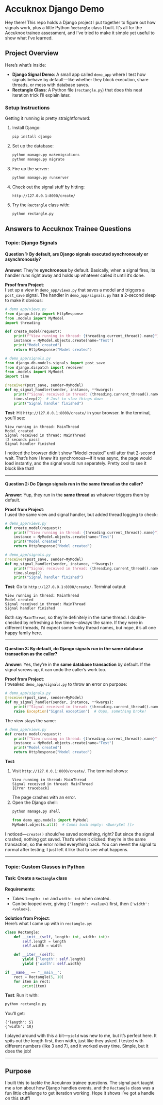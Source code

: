 # Accuknox Django Demo

Hey there! This repo holds a Django project I put together to figure out how signals work, plus a little Python `Rectangle` class I built. It’s all for the Accuknox trainee assessment, and I’ve tried to make it simple yet useful to show what I’ve learned.

## Project Overview

Here’s what’s inside:
- **Django Signal Demo**: A small app called `demo_app` where I test how signals behave by default—like whether they block execution, share threads, or mess with database saves.
- **Rectangle Class**: A Python file (`rectangle.py`) that does this neat iteration trick I’ll explain later.

### Setup Instructions
Getting it running is pretty straightforward:
1. Install Django:
   ```bash
   pip install django
   ```
2. Set up the database:
   ```bash
   python manage.py makemigrations
   python manage.py migrate
   ```
3. Fire up the server:
   ```bash
   python manage.py runserver
   ```
4. Check out the signal stuff by hitting:
   ```
   http://127.0.0.1:8000/create/
   ```
5. Try the `Rectangle` class with:
   ```bash
   python rectangle.py
   ```

## Answers to Accuknox Trainee Questions

### Topic: Django Signals

#### Question 1: By default, are Django signals executed synchronously or asynchronously?
**Answer**: They’re **synchronous** by default. Basically, when a signal fires, its handler runs right away and holds up whatever called it until it’s done.

**Proof from Project**:  
I set up a view in `demo_app/views.py` that saves a model and triggers a `post_save` signal. The handler in `demo_app/signals.py` has a 2-second sleep to make it obvious:
```python
# demo_app/views.py
from django.http import HttpResponse
from .models import MyModel
import threading

def create_model(request):
    print(f"View running in thread: {threading.current_thread().name}")
    instance = MyModel.objects.create(name="Test")
    print("Model created")
    return HttpResponse("Model created")
```
```python
# demo_app/signals.py
from django.db.models.signals import post_save
from django.dispatch import receiver
from .models import MyModel
import time

@receiver(post_save, sender=MyModel)
def my_signal_handler(sender, instance, **kwargs):
    print(f"Signal received in thread: {threading.current_thread().name}")
    time.sleep(2)  # Just to slow things down
    print("Signal handler finished")
```

**Test**: Hit `http://127.0.0.1:8000/create/` in your browser. In the terminal, you’ll see:
```
View running in thread: MainThread
Model created
Signal received in thread: MainThread
[2 seconds pass]
Signal handler finished
```
I noticed the browser didn’t show “Model created” until after that 2-second wait. That’s how I knew it’s synchronous—if it was async, the page would load instantly, and the signal would run separately. Pretty cool to see it block like that!

---

#### Question 2: Do Django signals run in the same thread as the caller?
**Answer**: Yup, they run in the **same thread** as whatever triggers them by default.

**Proof from Project**:  
I used the same view and signal handler, but added thread logging to check:
```python
# demo_app/views.py
def create_model(request):
    print(f"View running in thread: {threading.current_thread().name}")
    instance = MyModel.objects.create(name="Test")
    print("Model created")
    return HttpResponse("Model created")
```
```python
# demo_app/signals.py
@receiver(post_save, sender=MyModel)
def my_signal_handler(sender, instance, **kwargs):
    print(f"Signal received in thread: {threading.current_thread().name}")
    time.sleep(2)
    print("Signal handler finished")
```

**Test**: Go to `http://127.0.0.1:8000/create/`. Terminal output:
```
View running in thread: MainThread
Model created
Signal received in thread: MainThread
Signal handler finished
```
Both say `MainThread`, so they’re definitely in the same thread. I double-checked by refreshing a few times—always the same. If they were in different threads, I’d expect some funky thread names, but nope, it’s all one happy family here.

---

#### Question 3: By default, do Django signals run in the same database transaction as the caller?
**Answer**: Yes, they’re in the **same database transaction** by default. If the signal screws up, it can undo the caller’s work too.

**Proof from Project**:  
I tweaked `demo_app/signals.py` to throw an error on purpose:
```python
# demo_app/signals.py
@receiver(post_save, sender=MyModel)
def my_signal_handler(sender, instance, **kwargs):
    print(f"Signal received in thread: {threading.current_thread().name}")
    raise Exception("Signal exception")  # Oops, something broke!
```
The view stays the same:
```python
# demo_app/views.py
def create_model(request):
    print(f"View running in thread: {threading.current_thread().name}")
    instance = MyModel.objects.create(name="Test")
    print("Model created")
    return HttpResponse("Model created")
```

**Test**: 
1. Visit `http://127.0.0.1:8000/create/`. The terminal shows:
   ```
   View running in thread: MainThread
   Signal received in thread: MainThread
   [Error traceback]
   ```
   The page crashes with an error.
2. Open the Django shell:
   ```bash
   python manage.py shell
   ```
   ```python
   from demo_app.models import MyModel
   MyModel.objects.all()  # Comes back empty: <QuerySet []>
   ```

I noticed—`create()` should’ve saved something, right? But since the signal crashed, nothing got saved. That’s when it clicked: they’re in the same transaction, so the error rolled everything back. You can revert the signal to normal after testing; I just left it like that to see what happens.

---

### Topic: Custom Classes in Python

#### Task: Create a `Rectangle` class
**Requirements**:
- Takes `length: int` and `width: int` when created.
- Can be looped over, giving `{'length': <value>}` first, then `{'width': <value>}`.

**Solution from Project**:  
Here’s what I came up with in `rectangle.py`:
```python
class Rectangle:
    def __init__(self, length: int, width: int):
        self.length = length
        self.width = width

    def __iter__(self):
        yield {'length': self.length}
        yield {'width': self.width}

if __name__ == "__main__":
    rect = Rectangle(5, 10)
    for item in rect:
        print(item)
```

**Test**: Run it with:
```bash
python rectangle.py
```
You’ll get:
```
{'length': 5}
{'width': 10}
```

I played around with this a bit—`yield` was new to me, but it’s perfect here. It spits out the length first, then width, just like they asked. I tested with different numbers (like 3 and 7), and it worked every time. Simple, but it does the job!

---

## Purpose
I built this to tackle the Accuknox trainee questions. The signal part taught me a ton about how Django handles events, and the `Rectangle` class was a fun little challenge to get iteration working. Hope it shows I’ve got a handle on this stuff!